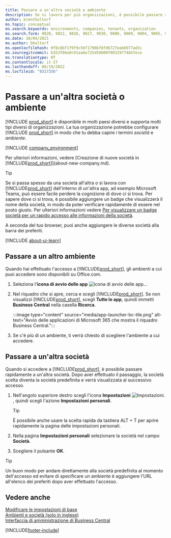 ```yaml
---
title: Passare a un'altra società o ambiente
description: Se si lavora per più organizzazioni, è possibile passare rapidamente tra ambienti e società.
author: brentholtorf
ms.topic: conceptual
ms.search.keywords: environments, companies, tenants, organization
ms.search.form: 9020, 9022, 9026, 9027, 9030, 9000, 9009, 9004, 9005, 9024, 9006, 9007, 9010, 9016, 9017
ms.date: 10/04/2021
ms.author: bholtorf
ms.openlocfilehash: 0f8c8bf1f9f9c56f1790bf8fd6727eab6977ad3c
ms.sourcegitcommit: b353f06e0c91aa6e725d59600f90329774847ece
ms.translationtype: HT
ms.contentlocale: it-IT
ms.lasthandoff: 08/19/2022
ms.locfileid: "9317356"
---
```

# <a name="switching-to-another-company-or-environment"></a>Passare a un'altra società o ambiente

[!INCLUDE [prod_short](includes/prod_short.md)] è disponibile in molti paesi diversi e supporta molti tipi diversi di organizzazioni. La tua organizzazione potrebbe configurare [!INCLUDE [prod_short](includes/prod_short.md)] in modo che tu debba capire i termini *società* e *ambiente*.  

[!INCLUDE [company_environment](includes/company_environment.md)]

Per ulteriori informazioni, vedere [Creazione di nuove società in [!INCLUDE[prod_short](includes/prod_short.md)]](about-new-company.md).  

> [!TIP]
> Se si passa spesso da una società all'altra o si lavora con [!INCLUDE[prod_short](includes/prod_short.md)] dall'interno di un'altra app, ad esempio Microsoft Teams, può essere facile perdere la cognizione di dove ci si trova. Per sapere dove ci si trova, è possibile aggiungere un badge che visualizzerà il nome della società, in modo da poter verificare rapidamente di essere nel posto giusto. Per ulteriori informazioni vedere [Per visualizzare un badge società per un rapido accesso alle informazioni della società](ui-change-basic-settings.md#badge).

A seconda del tuo browser, puoi anche aggiungere le diverse società alla barra dei preferiti.  

[!INCLUDE [about-ui-learn](includes/about-ui-learn.md)]

## <a name="switch-to-another-environment"></a>Passare a un altro ambiente

Quando hai effettuato l'accesso a [!INCLUDE[prod_short](includes/prod_short.md)], gli ambienti a cui puoi accedere sono disponibili su Office.com.  

1. Seleziona l'**icona di avvio delle app**  ![icona di avvio delle app...](media/app-launcher-icon.png "L'avvio delle applicazioni fornisce l'accesso a più funzionalità")
2. Nel riquadro che si apre, cerca e scegli [!INCLUDE[prod_short](includes/prod_short.md)]. Se non visualizzi [!INCLUDE[prod_short](includes/prod_short.md)], scegli **Tutte le app**, quindi immetti **Business Central** nella casella **Ricerca**.

   :::image type="content" source="media/app-launcher-bc-tile.png" alt-text="Avvio delle applicazioni di Microsoft 365 che mostra il riquadro Business Central.":::  

3. Se c'è più di un ambiente, ti verrà chiesto di scegliere l'ambiente a cui accedere.

<!--
The following image shows tiles for accessing production and sandbox environments on the Dynamics 365 Home page.

:::image type="content" source="media/app-picker-environments.png" alt-text="The Dynamics 365 Home page showing production and sandbox environments.":::
-->
## <a name="switch-to-another-company"></a>Passare a un'altra società

Quando si accedere a [!INCLUDE[prod_short](includes/prod_short.md)], è possibile passare rapidamente a un'altra società. Dopo aver effettuato il passaggio, la società scelta diventa la società predefinita e verrà visualizzata al successivo accesso.

1. Nell'angolo superiore destro scegli l'icona **Impostazioni** ![Impostazioni.](media/ui-experience/settings_icon_small.png "Icona Impostazioni per Gestione ruolo utente"), quindi scegli l'azione **Impostazioni personali**.

    > [!TIP]
    > È possibile anche usare la scelta rapida da tastiera ALT + T per aprire rapidamente la pagina delle impostazioni personali.

2. Nella pagina **Impostazioni personali** selezionare la società nel campo **Società**.  
3. Scegliere il pulsante **OK**.

> [!TIP]
> Un buon modo per andare direttamente alla società predefinita al momento dell'accesso ed evitare di specificare un ambiente è aggiungere l'URL all'elenco dei preferiti dopo aver effettuato l'accesso.

## <a name="see-also"></a>Vedere anche

[Modificare le impostazioni di base](ui-change-basic-settings.md)  
[Ambienti e società (solo in inglese)](/dynamics365/business-central/dev-itpro/administration/tenant-environment-topology)  
[Interfaccia di amministrazione di Business Central](/dynamics365/business-central/dev-itpro/administration/tenant-admin-center)  


[!INCLUDE[footer-include](includes/footer-banner.md)]